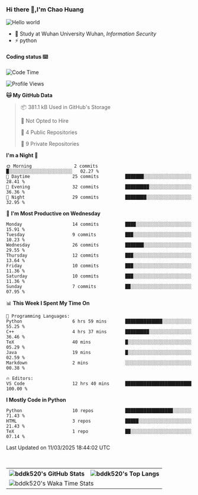 ### Hi there 👋,I'm Chao Huang


<img src="https://raw.githubusercontent.com/sagar-viradiya/sagar-viradiya/master/resources/banner.png" alt="Hello world">


<br/>


- 🍻  Study at Wuhan University Wuhan, _Information Security_
- ⚡  python



#### Coding status  ⌨️

<!--START_SECTION:waka-->
![Code Time](http://img.shields.io/badge/Code%20Time-686%20hrs%2028%20mins-blue)

![Profile Views](http://img.shields.io/badge/Profile%20Views-0-blue)

**🐱 My GitHub Data** 

> 📦 381.1 kB Used in GitHub's Storage 
 > 
> 🚫 Not Opted to Hire
 > 
> 📜 4 Public Repositories 
 > 
> 🔑 9 Private Repositories 
 > 
**I'm a Night 🦉** 

```text
🌞 Morning                2 commits           █░░░░░░░░░░░░░░░░░░░░░░░░   02.27 % 
🌆 Daytime                25 commits          ███████░░░░░░░░░░░░░░░░░░   28.41 % 
🌃 Evening                32 commits          █████████░░░░░░░░░░░░░░░░   36.36 % 
🌙 Night                  29 commits          ████████░░░░░░░░░░░░░░░░░   32.95 % 
```
📅 **I'm Most Productive on Wednesday** 

```text
Monday                   14 commits          ████░░░░░░░░░░░░░░░░░░░░░   15.91 % 
Tuesday                  9 commits           ███░░░░░░░░░░░░░░░░░░░░░░   10.23 % 
Wednesday                26 commits          ███████░░░░░░░░░░░░░░░░░░   29.55 % 
Thursday                 12 commits          ███░░░░░░░░░░░░░░░░░░░░░░   13.64 % 
Friday                   10 commits          ███░░░░░░░░░░░░░░░░░░░░░░   11.36 % 
Saturday                 10 commits          ███░░░░░░░░░░░░░░░░░░░░░░   11.36 % 
Sunday                   7 commits           ██░░░░░░░░░░░░░░░░░░░░░░░   07.95 % 
```


📊 **This Week I Spent My Time On** 

```text
💬 Programming Languages: 
Python                   6 hrs 59 mins       ██████████████░░░░░░░░░░░   55.25 % 
C++                      4 hrs 37 mins       █████████░░░░░░░░░░░░░░░░   36.46 % 
TeX                      40 mins             █░░░░░░░░░░░░░░░░░░░░░░░░   05.29 % 
Java                     19 mins             █░░░░░░░░░░░░░░░░░░░░░░░░   02.59 % 
Markdown                 2 mins              ░░░░░░░░░░░░░░░░░░░░░░░░░   00.38 % 

🔥 Editors: 
VS Code                  12 hrs 40 mins      █████████████████████████   100.00 % 
```

**I Mostly Code in Python** 

```text
Python                   10 repos            ██████████████████░░░░░░░   71.43 % 
HTML                     3 repos             █████░░░░░░░░░░░░░░░░░░░░   21.43 % 
TeX                      1 repo              ██░░░░░░░░░░░░░░░░░░░░░░░   07.14 % 
```




 Last Updated on 11/03/2025 18:44:02 UTC
<!--END_SECTION:waka-->

<br/>

<table>
  <tr>
    <th>
      <img alt="bddk520's GitHub Stats" src="https://github-readme-stats-git-masterrstaa-rickstaa.vercel.app/api?username=bddk520&show_icons=true&theme=transparent&hide_border=true" align="center" />
    </th>
    <th>
      <img alt="bddk520's Top Langs" src="https://github-readme-stats-git-masterrstaa-rickstaa.vercel.app/api/top-langs/?username=bddk520&layout=compact&theme=transparent&hide_border=true&langs_count=10&hide=CMake" align="center" /> 
    </th>
  </tr>
  <tr>
    <td colspan=2>
      <img alt="bddk520's Waka Time Stats" src="https://github-readme-stats.vercel.app/api/wakatime?username=bddk&hide_border=true&layout=compact&theme=transparent&custom_title=WorkTimeThisWeek&range=last_7_days" align="center"/>
    </td>
  </tr>
</table>
